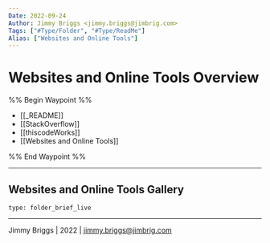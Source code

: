 ```yaml
---
Date: 2022-09-24
Author: Jimmy Briggs <jimmy.briggs@jimbrig.com>
Tags: ["#Type/Folder", "#Type/ReadMe"]
Alias: ["Websites and Online Tools"]
---
```


# Websites and Online Tools Overview

%% Begin Waypoint %%
- [[_README]]
- [[StackOverflow]]
- [[thiscodeWorks]]
- [[Websites and Online Tools]]

%% End Waypoint %%

***

## Websites and Online Tools Gallery

 
```ccard
type: folder_brief_live
```
 

***

Jimmy Briggs | 2022 | <jimmy.briggs@jimbrig.com>




